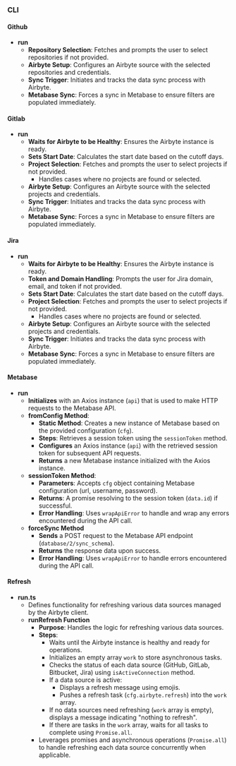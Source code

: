 ### CLI

#### Github

- **run**
  - **Repository Selection**: Fetches and prompts the user to select repositories if not provided.
  - **Airbyte Setup**: Configures an Airbyte source with the selected repositories and credentials.
  - **Sync Trigger**: Initiates and tracks the data sync process with Airbyte.
  - **Metabase Sync**: Forces a sync in Metabase to ensure filters are populated immediately.

#### Gitlab

- **run**
  - **Waits for Airbyte to be Healthy**: Ensures the Airbyte instance is ready.
  - **Sets Start Date**: Calculates the start date based on the cutoff days.
  - **Project Selection**: Fetches and prompts the user to select projects if not provided.
    - Handles cases where no projects are found or selected.
  - **Airbyte Setup**: Configures an Airbyte source with the selected projects and credentials.
  - **Sync Trigger**: Initiates and tracks the data sync process with Airbyte.
  - **Metabase Sync**: Forces a sync in Metabase to ensure filters are populated immediately.

#### Jira

- **run**
  - **Waits for Airbyte to be Healthy**: Ensures the Airbyte instance is ready.
  - **Token and Domain Handling**: Prompts the user for Jira domain, email, and token if not provided.
  - **Sets Start Date**: Calculates the start date based on the cutoff days.
  - **Project Selection**: Fetches and prompts the user to select projects if not provided.
    - Handles cases where no projects are found or selected.
  - **Airbyte Setup**: Configures an Airbyte source with the selected projects and credentials.
  - **Sync Trigger**: Initiates and tracks the data sync process with Airbyte.
  - **Metabase Sync**: Forces a sync in Metabase to ensure filters are populated immediately.

#### Metabase

- **run**
  - **Initializes** with an Axios instance (`api`) that is used to make HTTP requests to the Metabase API.
  - **fromConfig Method**:
    - **Static Method**: Creates a new instance of Metabase based on the provided configuration (`cfg`).
    - **Steps**: Retrieves a session token using the `sessionToken` method.
    - **Configures** an Axios instance (`api`) with the retrieved session token for subsequent API requests.
    - **Returns** a new Metabase instance initialized with the Axios instance.
  - **sessionToken Method**:
    - **Parameters**: Accepts `cfg` object containing Metabase configuration (url, username, password).
    - **Returns**: A promise resolving to the session token (`data.id`) if successful.
    - **Error Handling**: Uses `wrapApiError` to handle and wrap any errors encountered during the API call.
  - **forceSync Method**
    - **Sends** a POST request to the Metabase API endpoint (`database/2/sync_schema`).
    - **Returns** the response data upon success.
    - **Error Handling**: Uses `wrapApiError` to handle errors encountered during the API call.

#### Refresh

- **run.ts**
  - Defines functionality for refreshing various data sources managed by the Airbyte client.
  - **runRefresh Function**
    - **Purpose**: Handles the logic for refreshing various data sources.
    - **Steps**:
      - Waits until the Airbyte instance is healthy and ready for operations.
      - Initializes an empty array `work` to store asynchronous tasks.
      - Checks the status of each data source (GitHub, GitLab, Bitbucket, Jira) using `isActiveConnection` method.
      - If a data source is active:
        - Displays a refresh message using emojis.
        - Pushes a refresh task (`cfg.airbyte.refresh`) into the `work` array.
      - If no data sources need refreshing (`work` array is empty), displays a message indicating "nothing to refresh".
      - If there are tasks in the `work` array, waits for all tasks to complete using `Promise.all`.
    - Leverages promises and asynchronous operations (`Promise.all`) to handle refreshing each data source concurrently when applicable.
